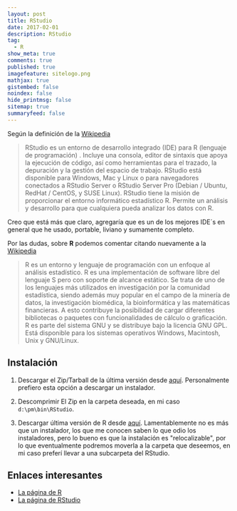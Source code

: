 ```yaml
---
layout: post
title: RStudio
date: 2017-02-01
description: RStudio
tag:
  - R
show_meta: true
comments: true
published: true
imagefeature: sitelogo.png
mathjax: true
gistembed: false
noindex: false
hide_printmsg: false
sitemap: true
summaryfeed: false
---
```


Según la definición de la [Wikipedia](https://es.wikipedia.org/wiki/RStudio)

> RStudio es un entorno de desarrollo integrado (IDE) para R (lenguaje de
> programación) . Incluye una consola, editor de sintaxis que apoya la ejecución
> de código, así como herramientas para el trazado, la depuración y la gestión
> del espacio de trabajo. RStudio está disponible para Windows, Mac y Linux o para
> navegadores conectados a RStudio Server o RStudio Server Pro (Debian / Ubuntu,
> RedHat / CentOS, y SUSE Linux). RStudio tiene la misión de proporcionar el
> entorno informático estadístico R. Permite un análisis y desarrollo para que
> cualquiera pueda analizar los datos con R.

Creo que está más que claro, agregaría que es un de los mejores IDE´s en
general que he usado, portable, liviano y sumamente completo.  

Por las dudas, sobre **R** podemos comentar citando nuevamente a la
[Wikipedia](https://es.wikipedia.org/wiki/R_(lenguaje_de_programaci%C3%B3n))

> R es un entorno y lenguaje de programación con un enfoque al análisis
> estadístico. R es una implementación de software libre del lenguaje S pero con
> soporte de alcance estático. Se trata de uno de los lenguajes más utilizados en
> investigación por la comunidad estadística, siendo además muy popular en el
> campo de la minería de datos, la investigación biomédica, la bioinformática y
> las matemáticas financieras. A esto contribuye la posibilidad de cargar
> diferentes bibliotecas o paquetes con funcionalidades de cálculo o graficación.
> R es parte del sistema GNU y se distribuye bajo la licencia GNU GPL. Está
> disponible para los sistemas operativos Windows, Macintosh, Unix y GNU/Linux.

## Instalación

1. Descargar el Zip/Tarball de la última versión desde
   [aquí](https://www.rstudio.com/products/rstudio/download/). Personalmente
   prefiero esta opción a descargar un instalador.

2. Descomprimir El Zip en la carpeta deseada, en mi caso `d:\pm\bin\RStudio`.

3. Descargar última versión de R desde
   [aquí](https://cran.r-project.org/bin/windows/base/). Lamentablemente no es
   más que un instalador, los que me conocen saben lo que odio los
   instaladores, pero lo bueno es que la instalación es "relocalizable", por lo
   que eventualmente podremos moverla a la carpeta que deseemos, en mi caso
   preferí llevar a una subcarpeta del RStudio.


## Enlaces interesantes

* [La página de R](https://cran.r-project.org/bin/windows/base/)
* [La página de RStudio](https://www.rstudio.com/)
